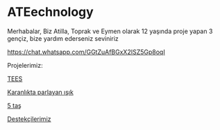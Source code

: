 # ATEechnology

Merhabalar, Biz Atilla, Toprak ve Eymen olarak 12 yaşında proje yapan 3 gençiz, bize yardım ederseniz seviniriz

https://chat.whatsapp.com/GGtZuAfBGxX2ISZ5Gp8oqI

Projelerimiz:

[TEES](https://atechnology56.github.io/TEES)

[Karanlıkta parlayan ışık](https://atechnology56.github.io/Karanlikta-parlayan-isik/)

[5 taş](https://atechnology56.github.io/5tas)

[Destekçilerimiz](https://atechnology56.github.io/THANKYOU.md)
